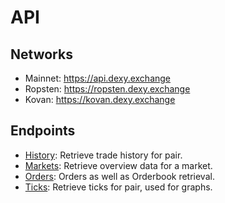 # API

## Networks
 - Mainnet: https://api.dexy.exchange
 - Ropsten: https://ropsten.dexy.exchange
 - Kovan: https://kovan.dexy.exchange

## Endpoints
 - [History](History.md): Retrieve trade history for pair.
 - [Markets](Markets.md): Retrieve overview data for a market.
 - [Orders](Orderbook.md): Orders as well as Orderbook retrieval.
 - [Ticks](Ticks.md): Retrieve ticks for pair, used for graphs. 
